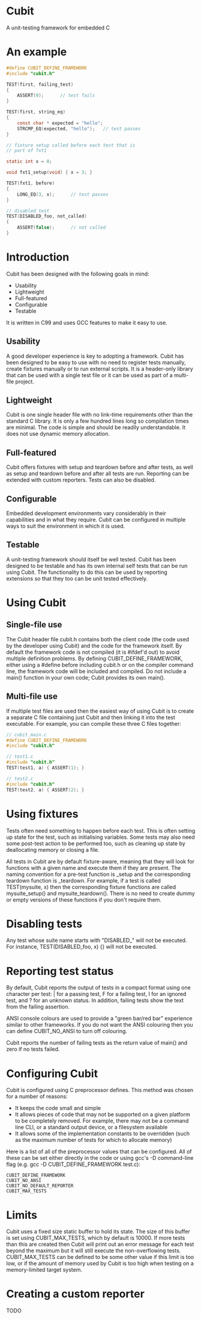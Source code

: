 # Cubit
A unit-testing framework for embedded C

# An example
```C
#define CUBIT_DEFINE_FRAMEWORK
#include "cubit.h"

TEST(first, failing_test)
{
    ASSERT(0);      // test fails
}

TEST(first, string_eq)
{
    const char * expected = "hello";
    STRCMP_EQ(expected, "hello");   // test passes
}

// fixture setup called before each test that is 
// part of fxt1

static int x = 0;

void fxt1_setup(void) { x = 3; }

TEST(fxt1, before)
{
    LONG_EQ(3, x);      // test passes
}

// disabled test
TEST(DISABLED_foo, not_called)
{
    ASSERT(false);      // not called
}
```

# Introduction
Cubit has been designed with the following goals in mind:
* Usability
* Lightweight
* Full-featured
* Configurable
* Testable

It is written in C99 and uses GCC features to make it easy to use.

## Usability
A good developer experience is key to adopting a framework.  Cubit has been designed to be easy to use with no need to register tests manually, create fixtures manually or to run external scripts.  It is a header-only library that can be used with a single test file or it can be used as part of a multi-file project.

## Lightweight
Cubit is one single header file with no link-time requirements other than the standard C library.  It is only a few hundred lines long so compilation times are minimal.  The code is simple and should be readily understandable.  It does not use dynamic memory allocation.

## Full-featured
Cubit offers fixtures with setup and teardown before and after tests, as well as setup and teardown before and after all tests are run.  Reporting can be extended with custom reporters.  Tests can also be disabled.

## Configurable
Embedded development environments vary considerably in their capabilities and in what they require.  Cubit can be configured in multiple ways to suit the environment in which it is used.  

## Testable
A unit-testing framework should itself be well tested.  Cubit has been designed to be testable and has its own internal self tests that can be run using Cubit.  The functionality to do this can be used by reporting extensions so that they too can be unit tested effectively.

# Using Cubit
## Single-file use
The Cubit header file cubit.h contains both the client code (the code used by the developer using Cubit) and the code for the framework itself.  By default the framework code is not compiled (it is #ifdef'd out) to avoid multiple definition problems.  By defining CUBIT_DEFINE_FRAMEWORK, either using a #define before including cubit.h or on the compiler command line, the framework code will be included and compiled.  Do not include a main() function in your own code; Cubit provides its own main().

## Multi-file use
If multiple test files are used then the easiest way of using Cubit is to create a separate C file containing just Cubit and then linking it into the test executable.  For example, you can compile these three C files together:
```C
// cubit_main.c
#define CUBIT_DEFINE_FRAMEWORK
#include "cubit.h"

// test1.c
#include "cubit.h"
TEST(test1, a) { ASSERT(1); }

// test2.c
#include "cubit.h"
TEST(test2, a) { ASSERT(2); }
```

# Using fixtures
Tests often need something to happen before each test.  This is often setting up state for the test, such as initialising variables.  Some tests may also need some post-test action to be performed too, such as cleaning up state by deallocating memory or closing a file.

All tests in Cubit are by default fixture-aware, meaning that they will look for functions with a given name and execute them if they are present.  The naming convention for a pre-test function is <fixture>_setup and the corresponding teardown function is <fixture>_teardown.  For example, if a test is called TEST(mysuite, x) then the corresponding fixture functions are called mysuite_setup() and mysuite_teardown().  There is no need to create dummy or empty versions of these functions if you don't require them.

# Disabling tests
Any test whose suite name starts with "DISABLED_" will not be executed.  For instance, TEST(DISABLED_foo, x) {} will not be executed.

# Reporting test status
By default, Cubit reports the output of tests in a compact format using one character per test: | for a passing test, F for a failing test, I for an ignored test, and ? for an unknown status.  In addition, failing tests show the text from the failing assertion.

ANSI console colours are used to provide a "green bar/red bar" experience similar to other frameworks.  If you do not want the ANSI colouring then you can define CUBIT_NO_ANSI to turn off colouring.

Cubit reports the number of failing tests as the return value of main() and zero if no tests failed.

# Configuring Cubit
Cubit is configured using C preprocessor defines.  This method was chosen for a number of reasons:
* It keeps the code small and simple
* It allows pieces of code that may not be supported on a given platform to be completely removed.  For example, there may not be a command line CLI, or a standard output device, or a filesystem available
* It allows some of the implementation constants to be overridden (such as the maximum number of tests for which to allocate memory)

Here is a list of all of the preprocessor values that can be configured.  All of these can be set either directly in the code or using gcc's -D command-line flag (e.g. gcc -D CUBIT_DEFINE_FRAMEWORK test.c):

    CUBIT_DEFINE_FRAMEWORK
    CUBIT_NO_ANSI
    CUBIT_NO_DEFAULT_REPORTER
    CUBIT_MAX_TESTS

# Limits
Cubit uses a fixed size static buffer to hold its state.  The size of this buffer is set using CUBIT_MAX_TESTS, which by default is 10000.  If more tests than this are created then Cubit will print out an error message for each test beyond the maximum but it will still execute the non-overflowing tests.  CUBIT_MAX_TESTS can be defined to be some other value if this limit is too low, or if the amount of memory used by Cubit is too high when testing on a memory-limited target system.

# Creating a custom reporter
TODO
